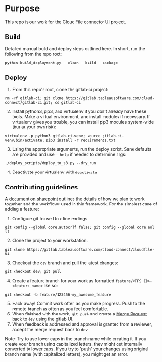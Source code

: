 # Purpose
This repo is our work for the Cloud File connector UI project.

## Build
Detailed manual build and deploy steps outlined here. In short, run the following from the repo root:
```
python build_deployment.py --clean --build --package
```
## Deploy
1. From this repo's root, clone the gitlab-ci project:
```
rm -rf gitlab-ci; git clone https://gitlab.tableausoftware.com/cloud-connect/gitlab-ci.git; cd gitlab-ci
```
2. Install python3, pip3, and virtualenv if you don't already have these tools. Make a virtual environment, and install modules if necessary. If virtualenv gives you trouble, you can install pip3 modules system-wide (but at your own risk):
```
virtualenv -p python3 gitlab-ci-venv; source gitlab-ci-venv/bin/activate; pip3 install -r requirements.txt
```
3. Using the appropriate arguments, run the deploy script. Sane defaults are provided and use `--help` if needed to determine args:
```
./deploy_scripts/deploy_to_s3.py --dry_run
```
4. Deactivate your virtualenv with `deactivate`

## Contributing guidelines
A [document on sharepoint](https://tableau.sharepoint.com/sites/Development/Online/_layouts/15/WopiFrame.aspx?sourcedoc=%7BB564AB5B-32B0-4F4D-9774-6387EAE24E1B%7D&file=Cloud-Connect%20git%20CI-CD%20workflows.docx&action=default) outlines the details of how we plan to work together and the workflows used in this framework. For the simplest case of adding a feature:
1. Configure git to use Unix line endings
```
git config --global core.autocrlf false; git config --global core.eol lf
```
2. Clone the project to your workstation.
```
git clone https://gitlab.tableausoftware.com/cloud-connect/cloudfile-ui
```
3. Checkout the `dev` branch and pull the latest changes:
```
git checkout dev; git pull
```
4. Create a feature branch for your work as formatted `feature/<TFS_ID>-<feature_name>` like so:
```
git checkout -b feature/123456-my_awesome_feature
```
5. Hack away! Commit work often as you make progress. Push to the remote branch as often as you feel comfortable.
6. When finished with the work, `git push` and create a [Merge Request](https://gitlab.tableausoftware.com/cloud-connect/cloudfile-ui/merge_requests/new) back to `dev` using the gitlab UI.
7. When feedback is addressed and approval is granted from a reviewer, accept the merge request  back to `dev`.

Note: Try to use lower caps in the branch name while creating it.
If you create your branch using capitalized letters, they might get internally converted to lower caps.
If you try to 'push' your changes using original branch name (with capitalized letters), you might get an error.

